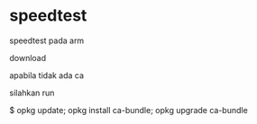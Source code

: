 # speedtest
speedtest pada arm

download

apabila tidak ada ca

silahkan run 

$ opkg update; opkg install ca-bundle; opkg upgrade ca-bundle
